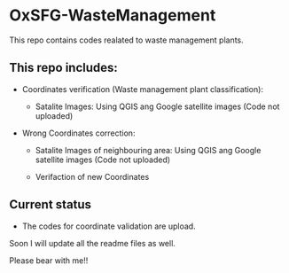 # OxSFG-WasteManagement

This repo contains codes realated to waste management plants.

## This repo includes:

* Coordinates verification (Waste  management plant classification):

    * Satalite Images: Using QGIS ang Google satellite images (Code not uploaded)

* Wrong Coordinates correction:

    * Satalite Images of neighbouring area: Using QGIS ang Google satellite images (Code not uploaded)
    
    * Verifaction of new Coordinates


## Current status

 * The codes for coordinate validation are upload.

Soon I will update all the readme files as well.


Please bear with me!!


